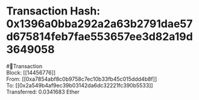 
Transaction Hash: 0x1396a0bba292a2a63b2791dae57d675814feb7fae553657ee3d82a19d3649058
====================================================================================
  
#💸Transaction  
Block: [[14456776]]  
From: [[0xa7854abf8c0b9758c7ec10b33fb45c015ddd4b8f]]  
To: [[0x2a549b4af9ec39b03142da6dc32221fc390b5533]]  
Transferred: 0.0341683 Ether